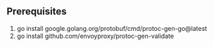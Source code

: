 ## Prerequisites

1. go install google.golang.org/protobuf/cmd/protoc-gen-go@latest
2. go install github.com/envoyproxy/protoc-gen-validate